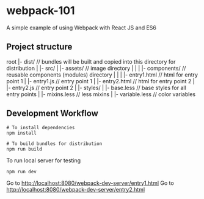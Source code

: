 # webpack-101
A simple example of using Webpack with React JS and ES6

## Project structure

root
 |- dist/           // bundles will be built and copied into this directory for distribution
 |
 |- src/
 |  |- assets/      // image directory
 |  |
 |  |- components/  // reusable components (modules) directory
 |  |
 |  |- entry1.html  // html for entry point 1
 |  |- entry1.js    // entry point 1
 |  |- entry2.html  // html for entry point 2
 |  |- entry2.js    // entry point 2
 |
 |- styles/
 |  |- base.less    // base styles for all entry points
 |  |- mixins.less  // less mixins 
 |  |- variable.less // color variables


## Development Workflow
```shell
# To install dependencies
npm install

# To build bundles for distribution
npm run build
```

To run local server for testing
```
npm run dev
```
Go to [http://localhost:8080/webpack-dev-server/entry1.html](http://localhost:8080/webpack-dev-server/entry1.html)
Go to [http://localhost:8080/webpack-dev-server/entry2.html](http://localhost:8080/webpack-dev-server/entry2.html)